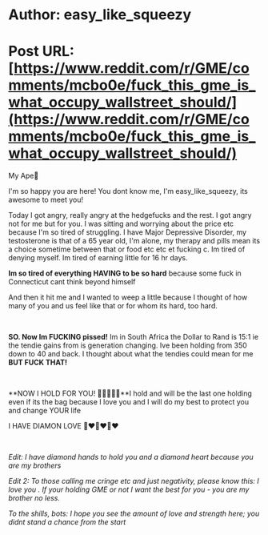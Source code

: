 # Author: easy_like_squeezy
# Post URL: [https://www.reddit.com/r/GME/comments/mcbo0e/fuck_this_gme_is_what_occupy_wallstreet_should/](https://www.reddit.com/r/GME/comments/mcbo0e/fuck_this_gme_is_what_occupy_wallstreet_should/)


My Ape🐒

I'm so happy you are here! You dont know me, I'm easy\_like\_squeezy, its awesome to meet you!

Today I got angry, really angry at the hedgefucks and the rest. I got angry not for me but for you. I was sitting and worrying about the price etc because I'm so tired of struggling. I have Major Depressive Disorder, my testosterone is that of a 65 year old, I'm alone, my therapy and pills mean its a choice sometime between that or food etc etc et fucking c. Im tired of denying myself. Im tired of earning little for 16 hr days.

**Im so tired of everything HAVING to be so hard** because some fuck in Connecticut cant think beyond himself

And then it hit me and I wanted to weep a little because I thought of how many of you and us feel like that or for whom its hard, too hard.

&#x200B;

**SO. Now Im FUCKING pissed!** Im in South Africa the Dollar to Rand is 15:1 ie the tendie gains from is generation changing. Ive been holding from 350 down to 40 and back. I thought about what the tendies could mean for me **BUT FUCK THAT!**

&#x200B;

**NOW I HOLD FOR YOU! 💎🐒💎🐒💎**I hold and will be the last one holding even if its the bag because I love you and I will do my best to protect you and change YOUR life

I HAVE DIAMON LOVE 💎❤💎❤💎❤

&#x200B;

*Edit: I have diamond hands to hold you and a diamond heart because you are my brothers*

*Edit 2: To those calling me cringe etc and just negativity, please know this: I love you . If your holding GME or not I want the best for you - you are my brother no less.*

*To the shills, bots: I hope you see the amount of love and strength here; you didnt stand a chance from the start* 
